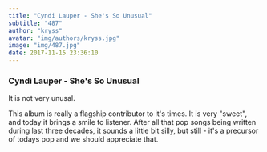 ```yaml
---
title: "Cyndi Lauper - She's So Unusual"
subtitle: "487"
author: "kryss"
avatar: "img/authors/kryss.jpg"
image: "img/487.jpg"
date: 2017-11-15 23:36:10
---
```


### Cyndi Lauper - She's So Unusual
It is not very unusal.

This album is really a flagship contributor to it's times. It is very "sweet", and today it brings a smile to listener. After all that pop songs being written during last three decades, it sounds a little bit silly, but still - it's a precursor of todays pop and we should appreciate that.
